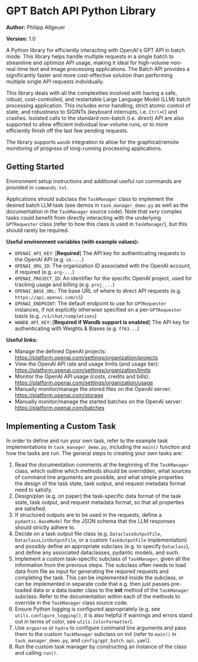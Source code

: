# GPT Batch API Python Library

**Author:** Philipp Allgeuer

**Version:** 1.0

A Python library for efficiently interacting with OpenAI's GPT API in batch mode. This library helps handle multiple requests in a single batch to streamline and optimize API usage, making it ideal for high-volume non-real-time text and image processing applications. The Batch API provides a significantly faster and more cost-effective solution than performing multiple single API requests individually.

This library deals with all the complexities involved with having a safe, robust, cost-controlled, and restartable Large Language Model (LLM) batch processing application. This includes error handling, strict atomic control of state, and robustness to SIGINTs (keyboard interrupts, i.e. `Ctrl+C`) and crashes. Isolated calls to the standard non-batch (i.e. direct) API are also supported to allow efficient individual low-volume runs, or to more efficiently finish off the last few pending requests.

The library supports `wandb` integration to allow for the graphical/remote monitoring of progress of long-running processing applications.

## Getting Started

Environment setup instructions and additional useful run commands are provided in `commands.txt`.

Applications should subclass the `TaskManager` class to implement the desired batch LLM task (see demos in `task_manager_demo.py` as well as the documentation in the `TaskManager` source code). Note that _very_ complex tasks could benefit from directly interacting with the underlying `GPTRequester` class (refer to how this class is used in `TaskManager`), but this should rarely be required.

**Useful environment variables (with example values):**
- `OPENAI_API_KEY`: [**Required**] The API key for authenticating requests to the OpenAI API (e.g. `sk-...`)
- `OPENAI_ORG_ID`: The organization ID associated with the OpenAI account, if required (e.g. `org-...`)
- `OPENAI_PROJECT_ID`: An identifier for the specific OpenAI project, used for tracking usage and billing (e.g. `proj_...`)
- `OPENAI_BASE_URL`: The base URL of where to direct API requests (e.g. `https://api.openai.com/v1`)
- `OPENAI_ENDPOINT`: The default endpoint to use for `GPTRequester` instances, if not explicitly otherwise specified on a per-`GPTRequester` basis (e.g. `/v1/chat/completions`)
- `WANDB_API_KEY`: [**Required if Wandb support is enabled**] The API key for authenticating with Weights & Biases (e.g. `ff63...`)

**Useful links:**
- Manage the defined OpenAI projects: https://platform.openai.com/settings/organization/projects
- View the OpenAI API rate and usage limits (and usage tier): https://platform.openai.com/settings/organization/limits
- Monitor the OpenAI API usage (costs, credits and bills): https://platform.openai.com/settings/organization/usage
- Manually monitor/manage the stored files on the OpenAI server: https://platform.openai.com/storage
- Manually monitor/manage the started batches on the OpenAI server: https://platform.openai.com/batches

## Implementing a Custom Task

In order to define and run your own task, refer to the example task implementations in `task_manager_demo.py`, including the `main()` function and how the tasks are run. The general steps to creating your own tasks are:

1) Read the documentation comments at the beginning of the `TaskManager` class, which outline which methods should be overridden, what sources of command line arguments are possible, and what simple properties the design of the task state, task output, and request metadata format need to satisfy.
2) Design/plan (e.g. on paper) the task-specific data format of the task state, task output, and request metadata format, so that all properties are satisfied.
3) If structured outputs are to be used in the requests, define a `pydantic.BaseModel` for the JSON schema that the LLM responses should strictly adhere to.
4) Decide on a task output file class (e.g. `DataclassOutputFile`, `DataclassListOutputFile`, or a custom `TaskOutputFile` implementation) and possibly define an appropriate subclass (e.g. to specify `Dataclass`), and define any associated dataclasses, pydantic models, and such.
5) Implement a custom task-specific subclass of `TaskManager`, given all the information from the previous steps. The subclass often needs to load data from file as input for generating the required requests and completing the task. This can be implemented inside the subclass, or can be implemented in separate code that e.g. then just passes pre-loaded data or a data loader class to the __init__ method of the `TaskManager` subclass. Refer to the documentation within each of the methods to override in the `TaskManager` class source code.
6) Ensure Python logging is configured appropriately (e.g. see `utils.configure_logging()`, it is also helpful if warnings and errors stand out in terms of color, see `utils.ColorFormatter`).
7) Use `argparse` or `hydra` to configure command line arguments and pass them to the custom `TaskManager` subclass on init (refer to `main()` in `task_manager_demo.py`, and `config/gpt_batch_api.yaml`).
8) Run the custom task manager by constructing an instance of the class and calling `run()`.
